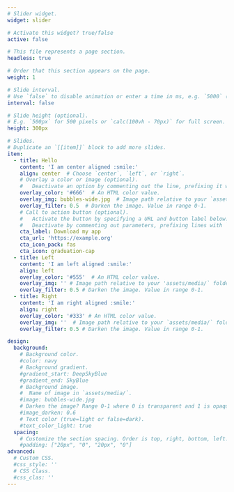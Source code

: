 ```yaml
---
# Slider widget.
widget: slider

# Activate this widget? true/false
active: false

# This file represents a page section.
headless: true

# Order that this section appears on the page.
weight: 1

# Slide interval.
# Use `false` to disable animation or enter a time in ms, e.g. `5000` (5s).
interval: false

# Slide height (optional).
# E.g. `500px` for 500 pixels or `calc(100vh - 70px)` for full screen.
height: 300px

# Slides.
# Duplicate an `[[item]]` block to add more slides.
item:
  - title: Hello
    content: 'I am center aligned :smile:'
    align: center  # Choose `center`, `left`, or `right`.
    # Overlay a color or image (optional).
    #   Deactivate an option by commenting out the line, prefixing it with `#`.
    overlay_color: '#666'  # An HTML color value.
    overlay_img: bubbles-wide.jpg  # Image path relative to your `assets/media/` folder.
    overlay_filter: 0.5  # Darken the image. Value in range 0-1.
    # Call to action button (optional).
    #   Activate the button by specifying a URL and button label below.
    #   Deactivate by commenting out parameters, prefixing lines with `#`.
    cta_label: Download my app
    cta_url: 'https://example.org'
    cta_icon_pack: fas
    cta_icon: graduation-cap
  - title: Left
    content: 'I am left aligned :smile:'
    align: left
    overlay_color: '#555'  # An HTML color value.
    overlay_img: '' # Image path relative to your 'assets/media/` folder.
    overlay_filter: 0.5 # Darken the image. Value in range 0-1.
  - title: Right
    content: 'I am right aligned :smile:'
    align: right
    overlay_color: '#333' # An HTML color value.
    overlay_img: ''  # Image path relative to your `assets/media/` folder.
    overlay_filter: 0.5 # Darken the image. Value in range 0-1.

design:
  background:
    # Background color.
    #color: navy
    # Background gradient.
    #gradient_start: DeepSkyBlue
    #gradient_end: SkyBlue
    # Background image.
    #  Name of image in `assets/media/`.
    #image: bubbles-wide.jpg
    # Darken the image? Range 0-1 where 0 is transparent and 1 is opaque.
    #image_darken: 0.6 
    # Text color (true=light or false=dark).
    #text_color_light: true
  spacing:
    # Customize the section spacing. Order is top, right, bottom, left.
    #padding: ["20px", "0", "20px", "0"]
advanced:
  # Custom CSS.
  #css_style: ''
  # CSS Class.
  #css_clas: ''
---
```

